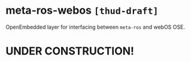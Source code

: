 # meta-ros-webos `[thud-draft]`

OpenEmbedded layer for interfacing between `meta-ros` and webOS OSE.

# UNDER CONSTRUCTION!
